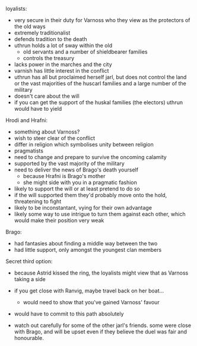 loyalists:
- very secure in their duty for Varnoss who they view as the protectors of the old ways
- extremely traditionalist
- defends tradition to the death
- uthrun holds a lot of sway within the old
	- old servants and a number of shieldbearer families
	- controls the treasury
- lacks power in the marches and the city
- varnish has little interest in the conflict
- uthrun has all but proclaimed herself jarl, but does not control the land or the vast majorities of the huscarl families and a large number of the military
- doesn't care about the will
- if you can get the support of the huskal families (the electors) uthrun would have to yield

Hrodi and Hrafni:
- something about Varnoss?
- wish to steer clear of the conflict
- differ in religion which symbolises unity between religion
- pragmatists
- need to change and prepare to survive the oncoming calamity
- supported by the vast majority of the military
- need to deliver the news of Brago's death yourself
	- because Hrafni is Brago's mother
	- she might side with you in a pragmatic fashion
- likely to support the will or at least pretend to do so
- if the will supported them they'd probably move onto the hold, threatening to fight
- likely to be inconstantant, vying for their own advantage
- likely some way to use intrigue to turn them against each other, which would make their position very weak

Brago:
- had fantasies about finding a middle way between the two
- had little support, only amongst the youngest clan members

Secret third option:
- because Astrid kissed the ring, the loyalists might view that as Varnoss taking a side
- if you get close with Ranvig, maybe travel back on her boat...
	- would need to show that you've gained Varnoss' favour
- would have to commit to this path absolutely

- watch out carefully for some of the other jarl's friends. some were close with Brago, and will be upset even if they believe the duel was fair and honourable.